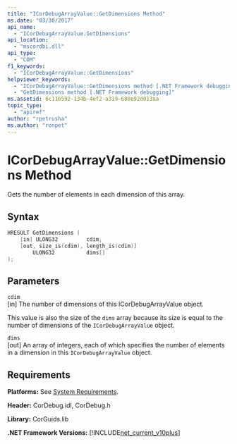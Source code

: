 ```yaml
---
title: "ICorDebugArrayValue::GetDimensions Method"
ms.date: "03/30/2017"
api_name: 
  - "ICorDebugArrayValue.GetDimensions"
api_location: 
  - "mscordbi.dll"
api_type: 
  - "COM"
f1_keywords: 
  - "ICorDebugArrayValue::GetDimensions"
helpviewer_keywords: 
  - "ICorDebugArrayValue::GetDimensions method [.NET Framework debugging]"
  - "GetDimensions method [.NET Framework debugging]"
ms.assetid: 6c116592-134b-4ef2-a319-680e92d013aa
topic_type: 
  - "apiref"
author: "rpetrusha"
ms.author: "ronpet"
---
```

# ICorDebugArrayValue::GetDimensions Method
Gets the number of elements in each dimension of this array.  
  
## Syntax  
  
```cpp  
HRESULT GetDimensions (  
    [in] ULONG32         cdim,  
    [out, size_is(cdim), length_is(cdim)]   
        ULONG32          dims[]  
);  
```  
  
## Parameters  
 `cdim`  
 [in] The number of dimensions of this ICorDebugArrayValue object.  
  
 This value is also the size of the `dims` array because its size is equal to the number of dimensions of the `ICorDebugArrayValue` object.  
  
 `dims`  
 [out] An array of integers, each of which specifies the number of elements in a dimension in this `ICorDebugArrayValue` object.  
  
## Requirements  
 **Platforms:** See [System Requirements](../../../../docs/framework/get-started/system-requirements.md).  
  
 **Header:** CorDebug.idl, CorDebug.h  
  
 **Library:** CorGuids.lib  
  
 **.NET Framework Versions:** [!INCLUDE[net_current_v10plus](../../../../includes/net-current-v10plus-md.md)]
